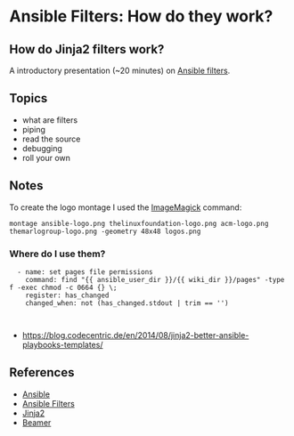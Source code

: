 # Ansible Filters: How do they work?

## How do Jinja2 filters work?

A introductory presentation (~20 minutes) on [Ansible
filters](http://docs.ansible.com/ansible/playbooks_filters.html).

## Topics

- what are filters
- piping
- read the source
- debugging
- roll your own

## Notes

To create the logo montage I used the
[ImageMagick](https://www.imagemagick.org/) command:

```
montage ansible-logo.png thelinuxfoundation-logo.png acm-logo.png themarlogroup-logo.png -geometry 48x48 logos.png
```

### Where do I use them?

```
  - name: set pages file permissions
    command: find "{{ ansible_user_dir }}/{{ wiki_dir }}/pages" -type f -exec chmod -c 0664 {} \;
    register: has_changed
    changed_when: not (has_changed.stdout | trim == '')



```

* https://blog.codecentric.de/en/2014/08/jinja2-better-ansible-playbooks-templates/


## References

- [Ansible](http://docs.ansible.com/ansible/index.html)
- [Ansible Filters](http://docs.ansible.com/ansible/playbooks_filters.html)
- [Jinja2](http://jinja.pocoo.org/docs/2.9/api/)
- [Beamer](https://www.sharelatex.com/learn/Beamer)
